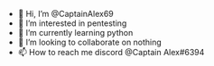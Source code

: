 - 👋 Hi, I’m @CaptainAlex69
- 👀 I’m interested in pentesting
- 🌱 I’m currently learning python 
- 💞️ I’m looking to collaborate on nothing
- 📫 How to reach me discord @Captain Alex#6394

<!---
CaptainAlex69/CaptainAlex69 is a ✨ special ✨ repository because its `README.md` (this file) appears on your GitHub profile.
You can click the Preview link to take a look at your changes.
--->
